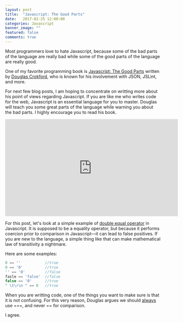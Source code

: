 ```yaml
---
layout: post
title:  "Javascript: The Good Parts"
date:   2017-02-25 12:00:00
categories: Javascript
banner_image: ""
featured: false
comments: true
---
```


Most programmers love to hate Javascript, because some of the bad parts of the
language are really bad while some of the good parts of the language are really
good.

<!--more-->

One of my favorite programming book is <a href="http://shop.oreilly.com/product/9780596517748.do" target="_blank">Javascript: The Good Parts</a> written by <a href="https://en.wikipedia.org/wiki/Douglas_Crockford" target="_blank">Douglas Crokford</a>, who is known for his involvement with JSON, JSLint, and more.

For next few blog posts, I am hoping to concentrate on writting more about his point of views regarding Javascript.  If you are like me who writes code for the web, Javascript is an essential language for you to master.  Douglas will teach you some great parts of the language while warning you about the bad parts.  I highly encourage you to read his book.

<iframe width="560" height="315" src="https://www.youtube.com/embed/hQVTIJBZook"
frameborder="0" allowfullscreen></iframe>

<br />

For this post, let's look at a simple example of <a href="https://developer.mozilla.org/en-US/docs/Web/JavaScript/Equality_comparisons_and_sameness" target="_blank">double equal operator</a> in Javascript.  It is supposed to be a equality operator, but because it performs coercion prior to comparison in Javascript&mdash;it can lead to false positives.  If you are new to the language, a simple thing like that can make mathematical law of transitivity a nightmare.

Here are some examples:

```javascript
0 == ''           //true
0 == '0'          //true
'' == '0'         //false
fasle == 'false'  //false
false == '0'      //true
" \t\r\n " == 0   //true
```

When you are writting code, one of the things you want to make sure is that it is not confusing.  For this very reason, Douglas argues we should <u>always</u> use ===, and never == for comparison.

I agree.

